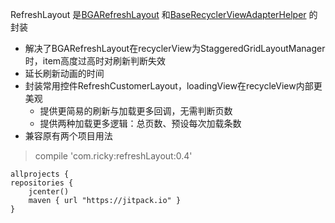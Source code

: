 RefreshLayout 是[BGARefreshLayout](https://github.com/bingoogolapple/BGARefreshLayout-Android "BGARefreshLayout") 和[BaseRecyclerViewAdapterHelper](https://github.com/CymChad/BaseRecyclerViewAdapterHelper "BaseRecyclerViewAdapterHelper") 的封装

- 解决了BGARefreshLayout在recyclerView为StaggeredGridLayoutManager时，item高度过高时对刷新判断失效
- 延长刷新动画的时间
- 封装常用控件RefreshCustomerLayout，loadingView在recycleView内部更美观
	- 提供更简易的刷新与加载更多回调，无需判断页数
	- 提供两种加载更多逻辑：总页数、预设每次加载条数
- 兼容原有两个项目用法

> compile 'com.ricky:refreshLayout:0.4'

	allprojects {
    repositories {
        jcenter()
        maven { url "https://jitpack.io" }
    }
   